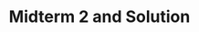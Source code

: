 ---
link: designopt_mid2_2017_solution.pdf
title: Midterm 2 and Solution
year: 2017
categories: designopt_assignment
---